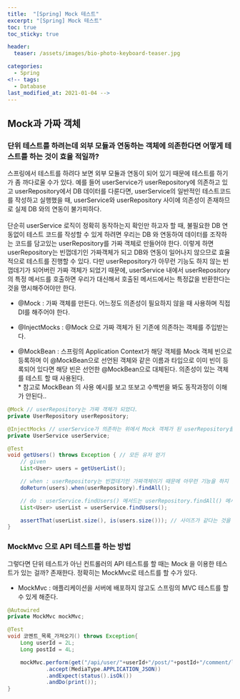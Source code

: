 ```yaml
---
title:  "[Spring] Mock 테스트"
excerpt: "[Spring] Mock 테스트"
toc: true
toc_sticky: true

header:
  teaser: /assets/images/bio-photo-keyboard-teaser.jpg

categories:
  - Spring
<!-- tags:
  - Database 
last_modified_at: 2021-01-04 -->
---
```

## Mock과 가짜 객체

### 단위 테스트를 하려는데 외부 모듈과 연동하는 객체에 의존한다면 어떻게 테스트를 하는 것이 효율 적일까?
스프링에서 테스트를 하려다 보면 외부 모듈과 연동이 되어 있기 때문에 테스트를 하기가 좀 까다로울 수가 있다. 예를 들어 userService가 userRepository에 의존하고 있고 userRepository에서 DB 데이터를 다룬다면, userService의 일반적인 테스트코드를 작성하고 실행했을 때, userService와 userRepository 사이에 의존성이 존재하므로 실제 DB 와의 연동이 불가피하다. <br><br>
단순히 userService 로직이 정확히 동작하는지 확인만 하고자 할 때, 불필요한 DB 연동없이 테스트 코드를 작성할 수 있게 하려면 우리는 DB 와 연동하여 데이터를 조작하는 코드를 담고있는 userRepository를 가짜 객체로 만들어야 한다. 이렇게 하면 userRepository는 빈껍데기인 가짜객체가 되고 DB와 연동이 일어나지 않으므로 효율적으로 테스트를 진행할 수 있다. 다만 userRepository가 아무런 기능도 하지 않는 빈껍데기가 되어버린 가짜 객체가 되었기 때문에, userService 내에서 userRepository의 특정 메서드를 호출하면 우리가 대신해서 호출된 메서드에서는 특정값을 반환한다는 것을 명시해주어야만 한다. 

- @Mock : 가짜 객체를 만든다. 어느정도 의존성이 필요하지 않을 때 사용하며 직접 DI를 해주어야 한다.
- @InjectMocks : @Mock 으로 가짜 객체가 된 기존에 의존하는 객체를 주입받는다. 

- @MockBean : 스프링의 Application Context가 해당 객체를 Mock 객체 빈으로 등록하며 이 @MockBean으로 선언된 객체와 같은 이름과 타입으로 이미 빈이 등록되어 있다면 해당 빈은 선언한 @MockBean으로 대체된다. 의존성이 있는 객체를 테스트 할 때 사용된다.<br>
\* 참고로 MockBean 의 사용 예시를 보고 또보고 수백번을 봐도 동작과정이 이해가 안된다..

```java
@Mock // userRepository는 가짜 객체가 되었다.
private UserRepository userRepository;

@InjectMocks // userService가 의존하는 위에서 Mock 객체가 된 userRepository를 주입(DI)받는다.
private UserService userService;

@Test
void getUsers() throws Exception { // 모든 유저 얻기
    // given
    List<User> users = getUserList();

    // when : userRepository는 빈껍데기인 가짜객체이기 때문에 아무런 기능을 하지 않는다. 그래서 우리가 특정 메서드 호출에 대한 반환값을 명시해주어야 한다.
    doReturn(users).when(userRepository).findAll(); 

    // do : userService.findUsers() 메서드는 userRepository.findAll() 메서드가 호출된 반환값을 반환한다. 그렇기 때문에 users가 위에서 명시한 것처럼 users 가 반환된다.
    List<User> userList = userService.findUsers();

    assertThat(userList.size(), is(users.size())); // 사이즈가 같다는 것을 확인할 수 있다. 
}
```

### MockMvc 으로 API 테스트를 하는 방법

그렇다면 단위 테스트가 아닌 컨트롤러의 API 테스트를 할 때는 Mock 을 이용한 테스트가 있는 걸까? 존재한다. 정확히는 MockMvc로 테스트를 할 수가 있다. 

- MockMvc : 애플리케이션을 서버에 배포하지 않고도 스프링의 MVC 테스트를 할 수 있게 해준다. 

```java
@Autowired
private MockMvc mockMvc;

@Test
void 코멘트_목록_가져오기() throws Exception{
    Long userId = 2L;
    Long postId = 4L;

    mockMvc.perform(get("/api/user/"+userId+"/post/"+postId+"/comment/list")
            .accept(MediaType.APPLICATION_JSON))
            .andExpect(status().isOk())
            .andDo(print());
}
```




